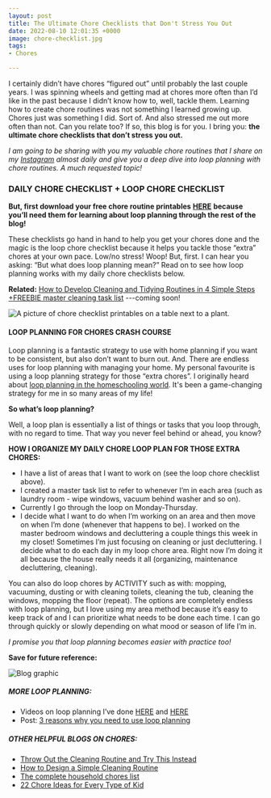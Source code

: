 ```yaml
---
layout: post
title: The Ultimate Chore Checklists that Don't Stress You Out
date: 2022-08-10 12:01:35 +0000
image: chore-checklist.jpg
tags:
- Chores

---
```

I certainly didn’t have chores “figured out” until probably the last couple years. I was spinning wheels and getting mad at chores more often than I’d like in the past because I didn’t know how to, well, tackle them. Learning how to create chore routines was not something I learned growing up. Chores just was something I did. Sort of. And also stressed me out more often than not. Can you relate too? If so, this blog is for you. I bring you: **the ultimate chore checklists that don’t stress you out.**

_I am going to be sharing with you my valuable chore routines that I share on my_ [_Instagram_](http://www.instagram.com/simplehomemom) _almost daily and give you a deep dive into loop planning with chore routines. A much requested topic!_

### DAILY CHORE CHECKLIST + LOOP CHORE CHECKLIST

**But, first download your free chore routine printables** [**HERE**](https://tinyletter.com/simplehomemom) **because you’ll need them for learning about loop planning through the rest of the blog!**

These checklists go hand in hand to help you get your chores done and the magic is the loop chore checklist because it helps you tackle those “extra” chores at your own pace. Low/no stress! Woop! But, first. I can hear you asking: “But what does loop planning mean?” Read on to see how loop planning works with my daily chore checklists below.

**Related:** [How to Develop Cleaning and Tidying Routines in 4 Simple Steps +FREEBIE master cleaning task list](https://www.simplehomemom.com/how-to-develop-cleaning-and-tidying-routines-in-4-simple-steps/) ---coming soon!

![A picture of chore checklist printables on a table next to a plant.](https://www.simplehomemom.github.io.com/images/chore-checklist.jpg)  

#### LOOP PLANNING FOR CHORES CRASH COURSE

Loop planning is a fantastic strategy to use with home planning if you want to be consistent, but also don’t want to burn out. And. There are endless uses for loop planning with managing your home. My personal favourite is using a loop planning strategy for those “extra chores”. I originally heard about [loop planning in the homeschooling world](https://pambarnhill.com/loop-scheduling/). It's been a game-changing strategy for me in so many areas of my life!

**So what’s loop planning?**

Well, a loop plan is essentially a list of things or tasks that you loop through, with no regard to time. That way you never feel behind or ahead, you know?

**HOW I ORGANIZE MY DAILY CHORE LOOP PLAN FOR THOSE EXTRA CHORES:**

* I have a list of areas that I want to work on (see the loop chore checklist above).
* I created a master task list to refer to whenever I’m in each area (such as laundry room - wipe windows, vacuum behind washer and so on).
* Currently I go through the loop on Monday-Thursday.
* I decide what I want to do when I’m working on an area and then move on when I’m done (whenever that happens to be). I worked on the master bedroom windows and decluttering a couple things this week in my closet! Sometimes I’m just focusing on cleaning or just decluttering. I decide what to do each day in my loop chore area. Right now I’m doing it all because the house really needs it all (organizing, maintenance decluttering, cleaning).

You can also do loop chores by ACTIVITY such as with: mopping, vacuuming, dusting or with cleaning toilets, cleaning the tub, cleaning the windows, mopping the floor (repeat). The options are completely endless with loop planning, but I love using my area method because it’s easy to keep track of and I can prioritize what needs to be done each time. I can go through quickly or slowly depending on what mood or season of life I’m in.

_I promise you that loop planning becomes easier with practice too!_

**Save for future reference:**

![Blog graphic](the-ultimate-daily-chore-checklists-that-don-t-stress-you-out-shm.jpg "The Ultimate Daily Chore Checklists that Don't Stress You Out SHM")

##### MORE LOOP PLANNING:

* Videos on loop planning I’ve done [HERE](https://www.instagram.com/p/CTzLnadj5OS/) and [HERE](https://www.instagram.com/p/CeElgpKJrsk/)
* Post: [3 reasons why you need to use loop planning](https://www.instagram.com/p/CeElgpKJrsk/)

##### OTHER HELPFUL BLOGS ON CHORES:

* [Throw Out the Cleaning Routine and Try This Instead](https://www.simplehomemom.com/throw-out-the-cleaning-routine-and-try-this-instead/)
* [How to Design a Simple Cleaning Routine](https://www.simplehomemom.com/how-to-design-a-simple-cleaning-routine/)
* [The complete household chores list](https://bungalow.com/articles/the-complete-household-chores-list)
* [22 Chore Ideas for Every Type of Kid](https://www.parents.com/toddlers-preschoolers/development/behavioral/chores-for-kids/)